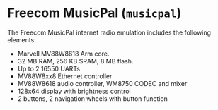 # Freecom MusicPal (`musicpal`)

The Freecom MusicPal internet radio emulation includes the following
elements:

-   Marvell MV88W8618 Arm core.
-   32 MB RAM, 256 KB SRAM, 8 MB flash.
-   Up to 2 16550 UARTs
-   MV88W8xx8 Ethernet controller
-   MV88W8618 audio controller, WM8750 CODEC and mixer
-   128x64 display with brightness control
-   2 buttons, 2 navigation wheels with button function
